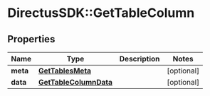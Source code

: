 # DirectusSDK::GetTableColumn

## Properties
Name | Type | Description | Notes
------------ | ------------- | ------------- | -------------
**meta** | [**GetTablesMeta**](GetTablesMeta.md) |  | [optional] 
**data** | [**GetTableColumnData**](GetTableColumnData.md) |  | [optional] 


